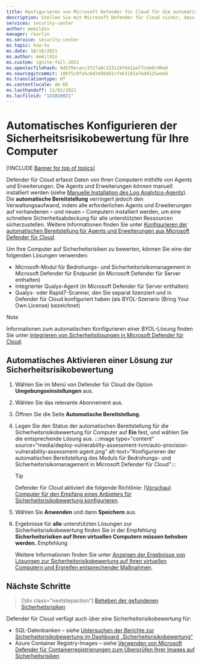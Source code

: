 ```yaml
---
title: Konfigurieren von Microsoft Defender für Cloud für die automatische Bewertung von Computern auf Sicherheitsrisiken
description: Stellen Sie mit Microsoft Defender für Cloud sicher, dass Ihre Computer über eine Lösung zur Sicherheitsrisikobewertung verfügen.
services: security-center
author: memildin
manager: rkarlin
ms.service: security-center
ms.topic: how-to
ms.date: 10/18/2021
ms.author: memildin
ms.custom: ignite-fall-2021
ms.openlocfilehash: 6d570ecacc3f27a8c123118fd41aa77cde0c90e0
ms.sourcegitcommit: 106f5c9fa5c6d3498dd1cfe63181a7ed4125ae6d
ms.translationtype: HT
ms.contentlocale: de-DE
ms.lasthandoff: 11/02/2021
ms.locfileid: "131010021"
---
```

# <a name="automatically-configure-vulnerability-assessment-for-your-machines"></a>Automatisches Konfigurieren der Sicherheitsrisikobewertung für Ihre Computer

[!INCLUDE [Banner for top of topics](./includes/banner.md)]

Defender für Cloud erfasst Daten von Ihren Computern mithilfe von Agents und Erweiterungen. Die Agents und Erweiterungen *können* manuell installiert werden (siehe [Manuelle Installation des Log Analytics-Agents](enable-data-collection.md#manual-agent)). Die **automatische Bereitstellung** verringert jedoch den Verwaltungsaufwand, indem alle erforderlichen Agents und Erweiterungen auf vorhandenen – und neuen – Computern installiert werden, um eine schnellere Sicherheitsabdeckung für alle unterstützten Ressourcen sicherzustellen. Weitere Informationen finden Sie unter [Konfigurieren der automatischen Bereitstellung für Agents und Erweiterungen aus Microsoft Defender für Cloud](enable-data-collection.md).

Um Ihre Computer auf Sicherheitsrisiken zu bewerten, können Sie eine der folgenden Lösungen verwenden:

- Microsoft-Modul für Bedrohungs- und Sicherheitsrisikomanagement in Microsoft Defender für Endpunkt (in Microsoft Defender für Server enthalten)
- Integrierter Qualys-Agent (in Microsoft Defender für Server enthalten)
- Qualys- oder Rapid7-Scanner, den Sie separat lizenziert und in Defender für Cloud konfiguriert haben (als BYOL-Szenario (Bring Your Own License) bezeichnet)

> [!NOTE]
> Informationen zum automatischen Konfigurieren einer BYOL-Lösung finden Sie unter [Integrieren von Sicherheitslösungen in Microsoft Defender für Cloud](partner-integration.md).

## <a name="automatically-enable-a-vulnerability-assessment-solution"></a>Automatisches Aktivieren einer Lösung zur Sicherheitsrisikobewertung

1. Wählen Sie im Menü von Defender für Cloud die Option **Umgebungseinstellungen** aus.
1. Wählen Sie das relevante Abonnement aus.
1. Öffnen Sie die Seite **Automatische Bereitstellung**.
1. Legen Sie den Status der automatischen Bereitstellung für die Sicherheitsrisikobewertung für Computer auf **Ein** fest, und wählen Sie die entsprechende Lösung aus.
    :::image type="content" source="media/deploy-vulnerability-assessment-tvm/auto-provision-vulnerability-assessment-agent.png" alt-text="Konfigurieren der automatischen Bereitstellung des Moduls für Bedrohungs- und Sicherheitsrisikomanagement in Microsoft Defender für Cloud":::

    > [!TIP]
    > Defender für Cloud aktiviert die folgende Richtlinie: [(Vorschau) Computer für den Empfang eines Anbieters für Sicherheitsrisikobewertung konfigurieren](https://portal.azure.com/#blade/Microsoft_Azure_Policy/PolicyDetailBlade/definitionId/%2fproviders%2fMicrosoft.Authorization%2fpolicyDefinitions%2f13ce0167-8ca6-4048-8e6b-f996402e3c1b).

1. Wählen Sie **Anwenden** und dann **Speichern** aus.

1. Ergebnisse für **alle** unterstützten Lösungen zur Sicherheitsrisikobewertung finden Sie in der Empfehlung **Sicherheitsrisiken auf Ihren virtuellen Computern müssen behoben werden.** Empfehlung

    Weitere Informationen finden Sie unter [Anzeigen der Ergebnisse von Lösungen zur Sicherheitsrisikobewertung auf Ihren virtuellen Computern und Ergreifen entsprechender Maßnahmen](remediate-vulnerability-findings-vm.md).


## <a name="next-steps"></a>Nächste Schritte
> [!div class="nextstepaction"]
> [Beheben der gefundenen Sicherheitsrisiken](remediate-vulnerability-findings-vm.md)

Defender für Cloud verfügt auch über eine Sicherheitsrisikobewertung für:

- SQL-Datenbanken – siehe [Untersuchen der Berichte zur Sicherheitsrisikobewertung im Dashboard „Sicherheitsrisikobewertung“](defender-for-sql-on-machines-vulnerability-assessment.md#explore-vulnerability-assessment-reports)
- Azure Container Registry-Images – siehe [Verwenden von Microsoft Defender für Containerregistrierungen zum Überprüfen Ihrer Images auf Sicherheitsrisiken](defender-for-container-registries-usage.md)
